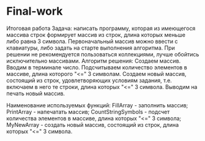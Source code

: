 # Final-work
Итоговая работа
Задача: написать программу, которая из имеющегося массива строк формирует массив из строк, длина которых меньше либо равна 3 символа. Первоначальный массив можно ввести с клавиатуры, либо задать на старте выполнения алгоритма. При решении не рекомендуется пользоваться коллекциями, лучше обойтись исключительно массивами.
Алгоритм решения:
Создаем массив.
Вводим в терминале число.
Подсчитываем количество элементов в массиве, длина которого "<=" 3 символам.
Создаем новый массив, состоящий из строк, удовлетворяющих условиям задания, т.е. включаем в него те строки, длина которых "<=" 3 символа.
Выводим на печать новый массив.

Наименование используемых функций:
FillArray - заполнить массив;
PrintArray - напечатать массив;
CountStringSymbols - подсчет количества элементов в массиве, длина которых "<=" 3 символа;
MyNewArray - создать новый массив, состоящий из строк, длина которых "<=" 3 символа.
